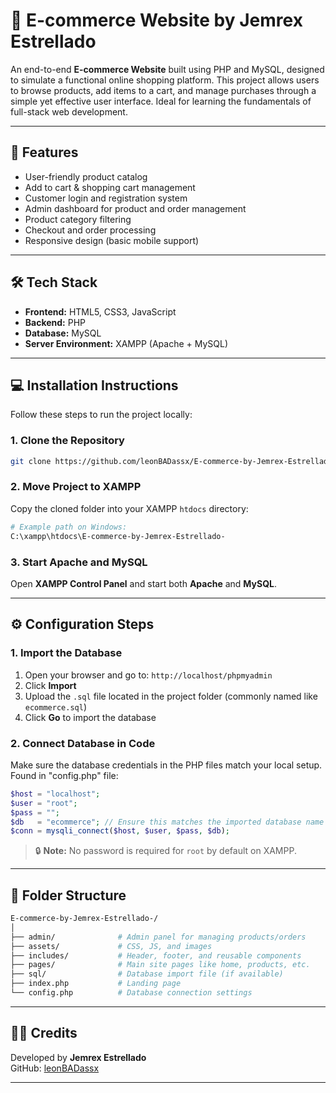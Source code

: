 
# 🛒 E-commerce Website by Jemrex Estrellado

An end-to-end **E-commerce Website** built using PHP and MySQL, designed to simulate a functional online shopping platform. This project allows users to browse products, add items to a cart, and manage purchases through a simple yet effective user interface. Ideal for learning the fundamentals of full-stack web development.

---

## 🚀 Features

- User-friendly product catalog
- Add to cart & shopping cart management
- Customer login and registration system
- Admin dashboard for product and order management
- Product category filtering
- Checkout and order processing
- Responsive design (basic mobile support)

---

## 🛠️ Tech Stack

- **Frontend:** HTML5, CSS3, JavaScript
- **Backend:** PHP
- **Database:** MySQL
- **Server Environment:** XAMPP (Apache + MySQL)

---

## 💻 Installation Instructions

Follow these steps to run the project locally:

### 1. Clone the Repository

```bash
git clone https://github.com/leonBADassx/E-commerce-by-Jemrex-Estrellado-.git
```

### 2. Move Project to XAMPP

Copy the cloned folder into your XAMPP `htdocs` directory:

```bash
# Example path on Windows:
C:\xampp\htdocs\E-commerce-by-Jemrex-Estrellado-
```

### 3. Start Apache and MySQL

Open **XAMPP Control Panel** and start both **Apache** and **MySQL**.

---

## ⚙️ Configuration Steps

### 1. Import the Database

1. Open your browser and go to: `http://localhost/phpmyadmin`
2. Click **Import**
3. Upload the `.sql` file located in the project folder (commonly named like `ecommerce.sql`)
4. Click **Go** to import the database

### 2. Connect Database in Code

Make sure the database credentials in the PHP files match your local setup. Found in "config.php" file:

```php
$host = "localhost";
$user = "root";
$pass = "";
$db   = "ecommerce"; // Ensure this matches the imported database name
$conn = mysqli_connect($host, $user, $pass, $db);
```

> 🔒 **Note:** No password is required for `root` by default on XAMPP.

---

## 📁 Folder Structure

```bash
E-commerce-by-Jemrex-Estrellado-/
│
├── admin/              # Admin panel for managing products/orders
├── assets/             # CSS, JS, and images
├── includes/           # Header, footer, and reusable components
├── pages/              # Main site pages like home, products, etc.
├── sql/                # Database import file (if available)
├── index.php           # Landing page
└── config.php          # Database connection settings
```

---

## 👨‍💻 Credits

Developed by **Jemrex Estrellado**  
GitHub: [leonBADassx](https://github.com/leonBADassx)

---
